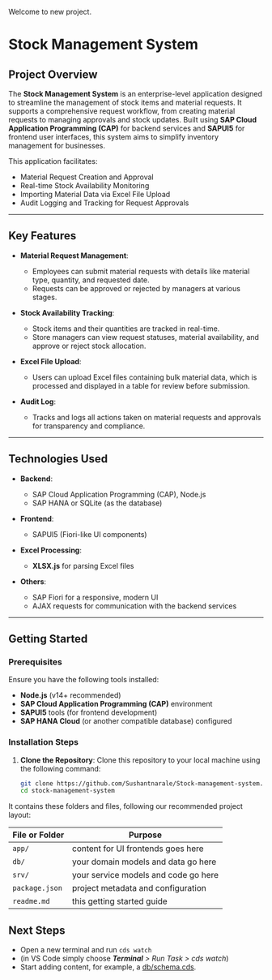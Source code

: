 Welcome to new project.
# Stock Management System

## Project Overview

The **Stock Management System** is an enterprise-level application designed to streamline the management of stock items and material requests. It supports a comprehensive request workflow, from creating material requests to managing approvals and stock updates. Built using **SAP Cloud Application Programming (CAP)** for backend services and **SAPUI5** for frontend user interfaces, this system aims to simplify inventory management for businesses.

This application facilitates:
- Material Request Creation and Approval
- Real-time Stock Availability Monitoring
- Importing Material Data via Excel File Upload
- Audit Logging and Tracking for Request Approvals

---

## Key Features

- **Material Request Management**: 
  - Employees can submit material requests with details like material type, quantity, and requested date.
  - Requests can be approved or rejected by managers at various stages.

- **Stock Availability Tracking**: 
  - Stock items and their quantities are tracked in real-time.
  - Store managers can view request statuses, material availability, and approve or reject stock allocation.

- **Excel File Upload**: 
  - Users can upload Excel files containing bulk material data, which is processed and displayed in a table for review before submission.

- **Audit Log**: 
  - Tracks and logs all actions taken on material requests and approvals for transparency and compliance.

---

## Technologies Used

- **Backend**: 
  - SAP Cloud Application Programming (CAP), Node.js
  - SAP HANA or SQLite (as the database)
  
- **Frontend**: 
  - SAPUI5 (Fiori-like UI components)
  
- **Excel Processing**: 
  - **XLSX.js** for parsing Excel files

- **Others**: 
  - SAP Fiori for a responsive, modern UI
  - AJAX requests for communication with the backend services

---

## Getting Started

### Prerequisites

Ensure you have the following tools installed:

- **Node.js** (v14+ recommended)
- **SAP Cloud Application Programming (CAP)** environment
- **SAPUI5** tools (for frontend development)
- **SAP HANA Cloud** (or another compatible database) configured
  
### Installation Steps

1. **Clone the Repository**:
   Clone this repository to your local machine using the following command:
   ```bash
   git clone https://github.com/Sushantnarale/Stock-management-system.git
   cd stock-management-system

It contains these folders and files, following our recommended project layout:

File or Folder | Purpose
---------|----------
`app/` | content for UI frontends goes here
`db/` | your domain models and data go here
`srv/` | your service models and code go here
`package.json` | project metadata and configuration
`readme.md` | this getting started guide


## Next Steps

- Open a new terminal and run `cds watch`
- (in VS Code simply choose _**Terminal** > Run Task > cds watch_)
- Start adding content, for example, a [db/schema.cds](db/schema.cds).



